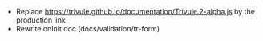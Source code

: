 - Replace https://trivule.github.io/documentation/Trivule.2-alpha.js by the production link
- Rewrite onInit doc (docs/validation/tr-form)